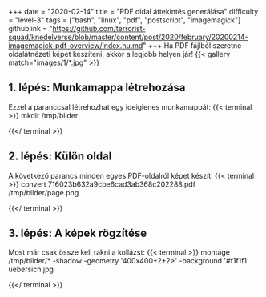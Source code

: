 +++
date = "2020-02-14"
title = "PDF oldal áttekintés generálása"
difficulty = "level-3"
tags = ["bash", "linux", "pdf", "postscript", "imagemagick"]
githublink = "https://github.com/terrorist-squad/knedelverse/blob/master/content/post/2020/february/20200214-imagemagick-pdf-overview/index.hu.md"
+++
Ha PDF fájlból szeretne oldalátnézeti képet készíteni, akkor a legjobb helyen jár!
{{< gallery match="images/1/*.jpg" >}}

## 1. lépés: Munkamappa létrehozása
Ezzel a paranccsal létrehozhat egy ideiglenes munkamappát:
{{< terminal >}}
mkdir /tmp/bilder

{{</ terminal >}}

## 2. lépés: Külön oldal
A következő parancs minden egyes PDF-oldalról képet készít:
{{< terminal >}}
convert 716023b632a9cbe6cad3ab368c202288.pdf /tmp/bilder/page.png

{{</ terminal >}}

## 3. lépés: A képek rögzítése
Most már csak össze kell rakni a kollázst:
{{< terminal >}}
montage /tmp/bilder/* -shadow -geometry '400x400+2+2>' -background '#f1f1f1' uebersich.jpg

{{</ terminal >}}
